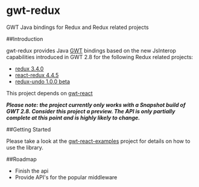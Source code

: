 # gwt-redux
GWT Java bindings for Redux and Redux related projects

##Introduction

gwt-redux provides Java [GWT](http://www.gwtproject.org/) bindings based on the
new JsInterop capabilities introduced in GWT 2.8 for the following Redux related projects:

* [redux 3.4.0](https://github.com/reactjs/redux)
* [react-redux 4.4.5](https://github.com/reactjs/react-redux)
* [redux-undo 1.0.0 beta](https://github.com/omnidan/redux-undo)

This project depends on [gwt-react](https://github.com/GWTReact/gwt-react)

***Please note: the project currently only works with a Snapshot build of GWT 2.8. Consider this project a preview. The API is only partially complete at this point and is highly likely to change.***

##Getting Started

Please take a look at the [gwt-react-examples](https://github.com/GWTReact/gwt-react-examples) project for
details on how to use the library.

##Roadmap

* Finish the api
* Provide API's for the popular middleware
